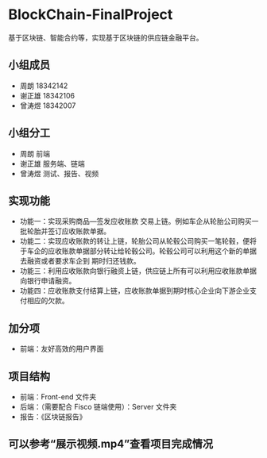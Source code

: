 # BlockChain-FinalProject
基于区块链、智能合约等，实现基于区块链的供应链金融平台。

## 小组成员  
- 周朗 18342142
- 谢正雄 18342106
- 曾涛煜 18342007
   
## 小组分工  
- 周朗 前端
- 谢正雄 服务端、链端
- 曾涛煜 测试、报告、视频

## 实现功能  
- 功能一：实现采购商品—签发应收账款 交易上链。例如车企从轮胎公司购买一批轮胎并签订应收账款单据。   
- 功能二：实现应收账款的转让上链，轮胎公司从轮毂公司购买一笔轮毂，便将于车企的应收账款单据部分转让给轮毂公司。轮毂公司可以利用这个新的单据去融资或者要求车企到
期时归还钱款。 
- 功能三：利用应收账款向银行融资上链，供应链上所有可以利用应收账款单据向银行申请融资。 
- 功能四：应收账款支付结算上链，应收账款单据到期时核心企业向下游企业支付相应的欠款。

## 加分项
- 前端：友好高效的用户界面

## 项目结构  
- 前端：Front-end 文件夹  
- 后端：（需要配合 Fisco 链端使用）：Server 文件夹  
- 报告：《区块链报告》

## 可以参考“展示视频.mp4”查看项目完成情况  

